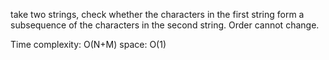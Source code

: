take two strings, check whether the characters in the first string form a subsequence of the characters in the second string. Order cannot change.

Time complexity: O(N+M)
space: O(1)